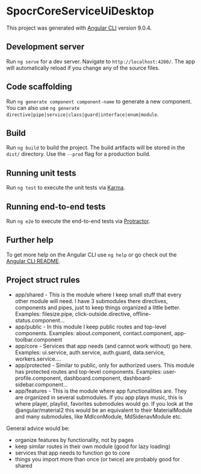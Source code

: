 # SpocrCoreServiceUiDesktop

This project was generated with [Angular CLI](https://github.com/angular/angular-cli) version 9.0.4.

## Development server

Run `ng serve` for a dev server. Navigate to `http://localhost:4200/`. The app will automatically reload if you change any of the source files.

## Code scaffolding

Run `ng generate component component-name` to generate a new component. You can also use `ng generate directive|pipe|service|class|guard|interface|enum|module`.

## Build

Run `ng build` to build the project. The build artifacts will be stored in the `dist/` directory. Use the `--prod` flag for a production build.

## Running unit tests

Run `ng test` to execute the unit tests via [Karma](https://karma-runner.github.io).

## Running end-to-end tests

Run `ng e2e` to execute the end-to-end tests via [Protractor](http://www.protractortest.org/).

## Further help

To get more help on the Angular CLI use `ng help` or go check out the [Angular CLI README](https://github.com/angular/angular-cli/blob/master/README.md).

## Project struct rules

* app/shared - This is the module where I keep small stuff that every other module will need. I have 3 submodules there directives, components and pipes, just to keep things organized a little better. Examples: filesize.pipe, click-outside.directive, offline-status.component...
* app/public - In this module I keep public routes and top-level components. Examples: about.component, contact.component, app-toolbar.component
* app/core - Services that app needs (and cannot work without) go here. Examples: ui.service,  auth.service, auth.guard, data.service, workers.service....
* app/protected - Similar to public, only for authorized users. This module has protected routes and top-level components. Examples: user-profile.component, dashboard.component, dashboard-sidebar.component...
* app/features - This is the module where app functionalities are. They are organized in several submodules. If you app plays music, this is where player, playlist, favorites submodules would go. If you look at the @angular/material2 this would be an equivalent to their MaterialModule and many submodules, like MdIconModule, MdSidenavModule etc.

General advice would be:

- organize features by functionality, not by pages
- keep similar routes in their own module (good for lazy loading)
- services that app needs to function go to core
- things you import more than once (or twice) are probably good for shared
